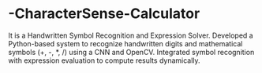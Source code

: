 # -CharacterSense-Calculator

 It is a Handwritten Symbol Recognition and Expression Solver.
Developed a Python-based system to recognize handwritten digits and mathematical symbols (+, -, *, /) using a CNN and OpenCV. Integrated symbol recognition with expression evaluation to compute results dynamically.
